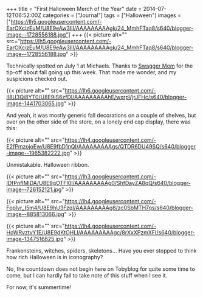 +++
title = "First Halloween Merch of the Year"
date = 2014-07-12T06:52:00Z
categories = ["Journal"]
tags = ["Halloween"]
images = ["https://lh5.googleusercontent.com/-EarOXcizEuM/U8E9eAw3IlI/AAAAAAAAAgk/24_MmhFTaq8/s640/blogger-image--1728556188.jpg"]
+++
{{< picture alt="" src="https://lh5.googleusercontent.com/-EarOXcizEuM/U8E9eAw3IlI/AAAAAAAAAgk/24_MmhFTaq8/s640/blogger-image--1728556188.jpg" >}}

Technically spotted on July 1 at Michaels. Thanks to [Swagger Mom](http://swaggermomtales.blogspot.com/) for the tip-off about fall going up this week. That made me wonder, and my suspicions checked out.

<!--more-->

{{< picture alt="" src="https://lh6.googleusercontent.com/-Il8U3Qi8YT0/U8E9iS6zfDI/AAAAAAAAAhE/wxrpVjrJFHc/s640/blogger-image-1441703065.jpg" >}}

And yeah, it was mostly generic fall decorations on a couple of shelves, but over on the other side of the store, on a lonely end cap display, there was this:

{{< picture alt="" src="https://lh4.googleusercontent.com/-E2fPmzojoEw/U8E9fbD1nQI/AAAAAAAAAgs/QTDR6DU49SQ/s640/blogger-image--1965382222.jpg" >}}

Unmistakable. Halloween ribbon.

{{< picture alt="" src="https://lh3.googleusercontent.com/-IDfPnfIMiDA/U8E9gOTFI0I/AAAAAAAAAg0/ShfDayZA8qQ/s640/blogger-image--726152121.jpg" >}}

{{< picture alt="" src="https://lh4.googleusercontent.com/-Foplvr_I5m4/U8E9hU3FzqI/AAAAAAAAAg8/zc0SbMTH7qs/s640/blogger-image--885813066.jpg" >}}

{{< picture alt="" src="https://lh4.googleusercontent.com/-HoWRvztvY1E/U8E9dKtOHLI/AAAAAAAAAgc/8rXxXPzmXFI/s640/blogger-image-1347516825.jpg" >}}

Frankensteins, witches, spiders, skeletons… Have you ever stopped to think how rich Halloween is in iconography?

No, the countdown does not begin here on Tobyblog for quite some time to come, but I can hardly fail to take note of this stuff when I see it.

For now, it's summertime!


